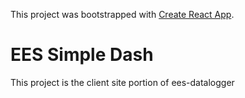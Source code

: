 This project was bootstrapped with [Create React App](https://github.com/facebookincubator/create-react-app).

# EES Simple Dash
This project is the client site portion of ees-datalogger
